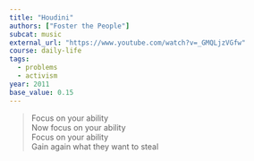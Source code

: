 ```yaml
---
title: "Houdini"
authors: ["Foster the People"]
subcat: music
external_url: "https://www.youtube.com/watch?v=_GMQLjzVGfw"
course: daily-life
tags:
  - problems
  - activism
year: 2011
base_value: 0.15
---
```


> Focus on your ability  
Now focus on your ability  
Focus on your ability  
Gain again what they want to steal
